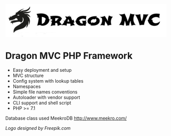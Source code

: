 ![Dragon MVC](https://raw.githubusercontent.com/stefanak-michal/DragonMVC/master/assets/img/title.jpg "Dragon MVC")

# Dragon MVC PHP Framework

* Easy deployment and setup
* MVC structure
* Config system with lookup tables
* Namespaces
* Simple file names conventions
* Autoloader with vendor support
* CLI support and shell script
* PHP >= 7.1

Database class used MeekroDB http://www.meekro.com/

  
  
_Logo designed by Freepik.com_
